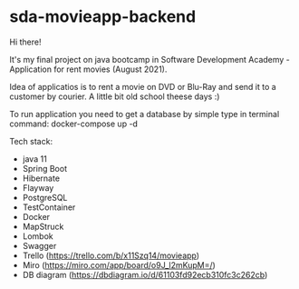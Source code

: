 # sda-movieapp-backend

Hi there!

It's my final project on java bootcamp in Software Development Academy - Application for rent movies (August 2021).

Idea of applicatios is to rent a movie on DVD or Blu-Ray and send it to a customer by courier. 
A little bit old school theese days :)

To run application you need to get a database by simple type in terminal command: docker-compose up -d

Tech stack:
- java 11
- Spring Boot
- Hibernate
- Flayway
- PostgreSQL
- TestContainer
- Docker
- MapStruck
- Lombok
- Swagger
- Trello (https://trello.com/b/x11Szq14/movieapp)
- Miro (https://miro.com/app/board/o9J_l2mKupM=/)
- DB diagram (https://dbdiagram.io/d/61103fd92ecb310fc3c262cb) 
